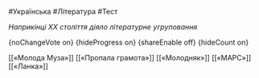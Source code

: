 #Українська #Література #Тест

*Наприкінці ХХ століття діяло літературне угруповання*

{noChangeVote on}
{hideProgress on}
{shareEnable off}
{hideCount on}

[[«Молода Муза»]]
[[«Пропала грамота»]]
[[«Молодняк»]]
[[«МАРС»]]
[[«Ланка»]]
